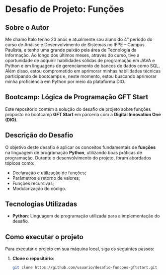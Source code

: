 # Desafio de Projeto: Funções 

## Sobre o Autor
Me chamo Ítalo tenho 23 anos e atualmente sou aluno do 4° período do curso de Análise e Desenvolvimento de Sistemas no IFPE – Campus Paulista, e tenho uma grande paixão pela área de Tecnologia da Informação. Ao longo dos últimos meses, através do curso, tive a oportunidade de adquirir habilidades sólidas de programação em JAVA e Python e em linguagens de gerenciamento de bancos de dados como SQL. Além disso, estou comprometido em aprimorar minhas habilidades técnicas participando de bootcamps e, neste momento, estou buscando aprimorar minha proficiência em Python por meio da plataforma DIO.

## Bootcamp: Lógica de Programação GFT Start
Este repositório contém a solução do desafio de projeto sobre funções proposto no bootcamp **GFT Start** em parceria com a **Digital Innovation One (DIO)**.

## Descrição do Desafio
O objetivo deste desafio é aplicar os conceitos fundamentais de **funções** na linguagem de programação **Python**, utilizando boas práticas de programação. Durante o desenvolvimento do projeto, foram abordados tópicos como:

- Declaração e utilização de funções;
- Parâmetros e retorno de valores;
- Funções recursivas;
- Modularização do código.

## Tecnologias Utilizadas
- **Python**: Linguagem de programação utilizada para a implementação do desafio.

## Como executar o projeto
Para executar o projeto em sua máquina local, siga os seguintes passos:

1. **Clone o repositório**:
   ```bash
   git clone https://github.com/usuario/desafio-funcoes-gftstart.git

